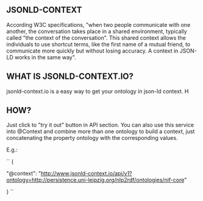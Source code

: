 ##  JSONLD-CONTEXT

According W3C specifications, "when two people communicate with one another, the conversation takes place in a shared environment, typically called "the context of the conversation". This shared context allows the individuals to use shortcut terms, like the first name of a mutual friend, to communicate more quickly but without losing accuracy. A context in JSON-LD works in the same way".


## WHAT IS JSONLD-CONTEXT.IO?

jsonld-context.io is a easy way to get your ontology in json-ld context.
H
## HOW?

Just click to "try it out" button in API section. You can also use this service into @Context and combine more than one ontology to build a context, just concatenating the property ontology with the corresponding values.

E.g.:

``
{
   
   "@context": "http://www.jsonld-context.io/api/v1?ontology=http://persistence.uni-leipzig.org/nlp2rdf/ontologies/nif-core"
   
   
}
``
